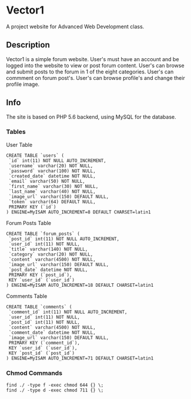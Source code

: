 # Vector1

A project website for Advanced Web Development class.

## Description
Vector1 is a simple forum website. User's must have an account and be logged into the website to view or post forum content. 
User's can browse and submit posts to the forum in 1 of the eight categories. User's can commment on forum post's. 
User's can browse profile's and change their profile image.

## Info
The site is based on PHP 5.6 backend, using MySQL for the database.

### Tables
User Table
```
CREATE TABLE `users` (
 `id` int(11) NOT NULL AUTO_INCREMENT,
 `username` varchar(20) NOT NULL,
 `password` varchar(100) NOT NULL,
 `created_date` datetime NOT NULL,
 `email` varchar(50) NOT NULL,
 `first_name` varchar(30) NOT NULL,
 `last_name` varchar(40) NOT NULL,
 `image_url` varchar(150) DEFAULT NULL,
 `token` varchar(64) DEFAULT NULL,
 PRIMARY KEY (`id`)
) ENGINE=MyISAM AUTO_INCREMENT=8 DEFAULT CHARSET=latin1
```

Forum Posts Table
```
CREATE TABLE `forum_posts` (
 `post_id` int(11) NOT NULL AUTO_INCREMENT,
 `user_id` int(11) NOT NULL,
 `title` varchar(140) NOT NULL,
 `category` varchar(20) NOT NULL,
 `content` varchar(4500) NOT NULL,
 `image_url` varchar(150) DEFAULT NULL,
 `post_date` datetime NOT NULL,
 PRIMARY KEY (`post_id`),
 KEY `user_id` (`user_id`)
) ENGINE=MyISAM AUTO_INCREMENT=18 DEFAULT CHARSET=latin1
```

Comments Table
```
CREATE TABLE `comments` (
 `comment_id` int(11) NOT NULL AUTO_INCREMENT,
 `user_id` int(11) NOT NULL,
 `post_id` int(11) NOT NULL,
 `content` varchar(4500) NOT NULL,
 `comment_date` datetime NOT NULL,
 `image_url` varchar(150) DEFAULT NULL,
 PRIMARY KEY (`comment_id`),
 KEY `user_id` (`user_id`),
 KEY `post_id` (`post_id`)
) ENGINE=MyISAM AUTO_INCREMENT=71 DEFAULT CHARSET=latin1
```

### Chmod Commands
```
find ./ -type f -exec chmod 644 {} \;
find ./ -type d -exec chmod 711 {} \;
```